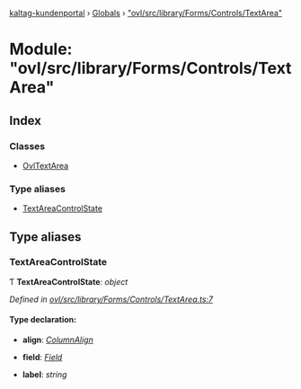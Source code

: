 [kaltag-kundenportal](../README.md) › [Globals](../globals.md) › ["ovl/src/library/Forms/Controls/TextArea"](_ovl_src_library_forms_controls_textarea_.md)

# Module: "ovl/src/library/Forms/Controls/TextArea"

## Index

### Classes

* [OvlTextArea](../classes/_ovl_src_library_forms_controls_textarea_.ovltextarea.md)

### Type aliases

* [TextAreaControlState](_ovl_src_library_forms_controls_textarea_.md#textareacontrolstate)

## Type aliases

###  TextAreaControlState

Ƭ **TextAreaControlState**: *object*

*Defined in [ovl/src/library/Forms/Controls/TextArea.ts:7](https://github.com/fopsdev/ovl/blob/f9b6194/ovl/src/library/Forms/Controls/TextArea.ts#L7)*

#### Type declaration:

* **align**: *[ColumnAlign](_ovl_src_library_table_table_.md#columnalign)*

* **field**: *[Field](_ovl_src_library_forms_actions_.md#field)*

* **label**: *string*
